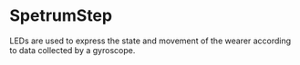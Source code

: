 # SpetrumStep
LEDs are used to express the state and movement of the wearer according to data collected by a gyroscope.  
